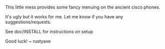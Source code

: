 This little mess provides some fancy menuing on the ancient cisco phones.

It's ugly but it works for me. Let me know if you have any suggestions/requests.

See doc/INSTALL for instructions on setup

Good luck!
~ rustyaxe
